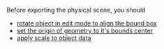 Before exporting the physical scene, you should

- [rotate object in edit mode to align the bound box](https://docs.blender.org/manual/en/dev/modeling/meshes/introduction.html#modeling-modes)
- [set the origin of geometry to it's bounds center](https://docs.blender.org/manual/en/dev/editors/3dview/object/origin.html#set-origin)
- [apply scale to object data](https://docs.blender.org/manual/en/dev/editors/3dview/object/editing/transform/clear_apply.html)